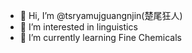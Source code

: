 - 👋 Hi, I’m @tsryamujguangnjin(楚尾狂人)
- 👀 I’m interested in linguistics
- 🌱 I’m currently learning Fine Chemicals

<!---
tsryamujguangnjin/tsryamujguangnjin is a ✨ special ✨ repository because its `README.md` (this file) appears on your GitHub profile.
You can click the Preview link to take a look at your changes.
--->
